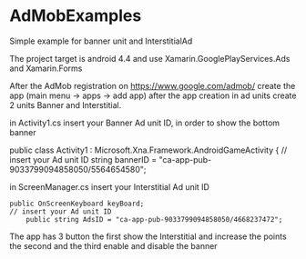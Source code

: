 # AdMobExamples
Simple example for banner unit and InterstitialAd

The project target is android 4.4 and use Xamarin.GooglePlayServices.Ads and Xamarin.Forms

After the AdMob registration on https://www.google.com/admob/ create the  app (main menu -> apps -> add app) after the app creation in ad units create 2 units Banner and Interstitial.

in Activity1.cs insert your Banner Ad unit ID, in order to show the bottom banner 

  public class Activity1 : Microsoft.Xna.Framework.AndroidGameActivity
        {
        // insert your Ad unit ID
            string bannerID = "ca-app-pub-9033799094858050/5564654580";
 
 
 in ScreenManager.cs insert your Interstitial Ad unit ID
 
    public OnScreenKeyboard keyBoard;
    // insert your Ad unit ID
        public string AdsID = "ca-app-pub-9033799094858050/4668237472";
  

The app has 3 button the first show the Interstitial and increase the points the second and the third enable and disable the banner
